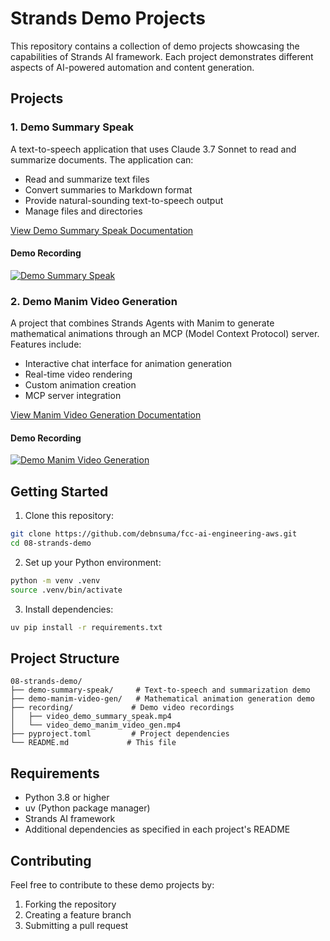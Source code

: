 # Strands Demo Projects

This repository contains a collection of demo projects showcasing the capabilities of Strands AI framework. Each project demonstrates different aspects of AI-powered automation and content generation.

## Projects

### 1. Demo Summary Speak

A text-to-speech application that uses Claude 3.7 Sonnet to read and summarize documents. The application can:
- Read and summarize text files
- Convert summaries to Markdown format
- Provide natural-sounding text-to-speech output
- Manage files and directories

[View Demo Summary Speak Documentation](demo-summary-speak/README.md)

#### Demo Recording
[![Demo Summary Speak](https://img.youtube.com/vi/placeholder/0.jpg)](recording/video_demo_summary_speak.mp4)

### 2. Demo Manim Video Generation

A project that combines Strands Agents with Manim to generate mathematical animations through an MCP (Model Context Protocol) server. Features include:
- Interactive chat interface for animation generation
- Real-time video rendering
- Custom animation creation
- MCP server integration

[View Manim Video Generation Documentation](demo-manim-video-gen/README.md)

#### Demo Recording
[![Demo Manim Video Generation](https://img.youtube.com/vi/placeholder/0.jpg)](recording/video_demo_manim_video_gen.mp4)

## Getting Started

1. Clone this repository:
```bash
git clone https://github.com/debnsuma/fcc-ai-engineering-aws.git
cd 08-strands-demo
```

2. Set up your Python environment:
```bash
python -m venv .venv
source .venv/bin/activate  
```

3. Install dependencies:
```bash
uv pip install -r requirements.txt
```

## Project Structure

```
08-strands-demo/
├── demo-summary-speak/     # Text-to-speech and summarization demo
├── demo-manim-video-gen/   # Mathematical animation generation demo
├── recording/             # Demo video recordings
│   ├── video_demo_summary_speak.mp4
│   └── video_demo_manim_video_gen.mp4
├── pyproject.toml         # Project dependencies
└── README.md             # This file
```

## Requirements

- Python 3.8 or higher
- uv (Python package manager)
- Strands AI framework
- Additional dependencies as specified in each project's README

## Contributing

Feel free to contribute to these demo projects by:
1. Forking the repository
2. Creating a feature branch
3. Submitting a pull request


